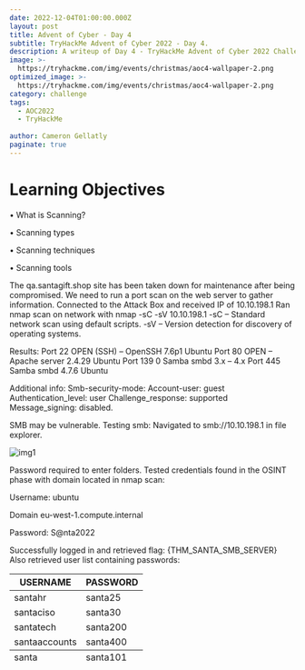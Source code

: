 ```yaml
---
date: 2022-12-04T01:00:00.000Z
layout: post
title: Advent of Cyber - Day 4
subtitle: TryHackMe Advent of Cyber 2022 - Day 4.
description: A writeup of Day 4 - TryHackMe Advent of Cyber 2022 Challenge.
image: >-
  https://tryhackme.com/img/events/christmas/aoc4-wallpaper-2.png
optimized_image: >-
  https://tryhackme.com/img/events/christmas/aoc4-wallpaper-2.png
category: challenge
tags:
  - AOC2022
  - TryHackMe
  
author: Cameron Gellatly
paginate: true
---
```

# Learning Objectives

•	What is Scanning?

•	Scanning types

•	Scanning techniques

•	Scanning tools

The qa.santagift.shop site has been taken down for maintenance after being compromised.
We need to run a port scan on the web server to gather information.
Connected to the Attack Box and received IP of 10.10.198.1
Ran nmap scan on network with nmap -sC -sV 10.10.198.1
-sC – Standard network scan using default scripts.
-sV – Version detection for discovery of operating systems.

Results:
Port 22 OPEN (SSH) – OpenSSH 7.6p1 Ubuntu
Port 80 OPEN – Apache server 2.4.29 Ubuntu
Port 139 0 Samba smbd 3.x – 4.x
Port 445 Samba smbd 4.7.6 Ubuntu

Additional info:
Smb-security-mode:
Account-user: guest
Authentication_level: user
Challenge_response: supported
Message_signing: disabled.

SMB may be vulnerable.
Testing smb:
Navigated to smb://10.10.198.1 in file explorer.

![img1](https://drive.google.com/uc?id=1Nzkg0lrdGtml4DN6A1kPP9lz7A7jy-yI)

Password required to enter folders.
Tested credentials found in the OSINT phase with domain located in nmap scan:

Username: ubuntu

Domain eu-west-1.compute.internal

Password: S@nta2022

Successfully logged in and retrieved flag:
{THM_SANTA_SMB_SERVER}
Also retrieved user list containing passwords:

<table>
  <thead>
    <tr>
      <th>USERNAME</th>
      <th>PASSWORD</th>
    </tr>
  </thead>
  <tfoot>
    <tr>
      <td>santa</td>
      <td>santa101</td>
    </tr>
  </tfoot>
  <tbody>
    <tr>
      <td>santahr</td>
      <td>santa25</td>
    </tr>
    <tr>
      <td>santaciso</td>
      <td>santa30</td>
    </tr>
    <tr>
      <td>santatech</td>
      <td>santa200</td>
    </tr>
    <tr>
      <td>santaaccounts</td>
      <td>santa400</td>
    </tr>
  </tbody>
</table>


